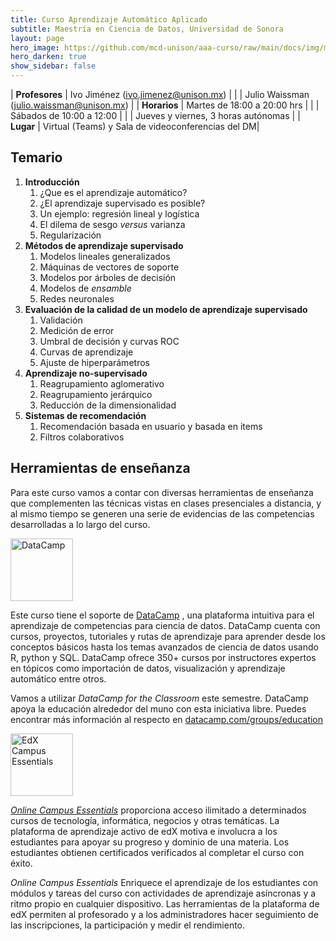 ```yaml
---
title: Curso Aprendizaje Automático Aplicado
subtitle: Maestría en Ciencia de Datos, Universidad de Sonora
layout: page
hero_image: https://github.com/mcd-unison/aaa-curso/raw/main/docs/img/ml-banner.jpg
hero_darken: true
show_sidebar: false
---
```



| **Profesores**  | Ivo Jiménez (ivo.jimenez@unison.mx)        | 
|                 | Julio Waissman (julio.waissman@unison.mx)  |
| **Horarios**    | Martes de 18:00 a 20:00 hrs                |
|                 | Sábados de 10:00 a 12:00                   |
|                 | Jueves y viernes, 3 horas autónomas        |
| **Lugar**       | Virtual (Teams) y Sala de videoconferencias del DM|

## Temario

1. **Introducción**
   1. ¿Que es el aprendizaje automático?
   2. ¿El aprendizaje supervisado es posible? 
   3. Un ejemplo: regresión lineal y logística
   4. El dilema de sesgo *versus* varianza
   5. Regularización 
2. **Métodos de aprendizaje supervisado**
   1. Modelos lineales generalizados
   2. Máquinas de vectores de soporte
   3. Modelos por árboles de decisión
   4. Modelos de *ensamble*
   5. Redes neuronales
3. **Evaluación de la calidad de un modelo de aprendizaje supervisado**
   1. Validación 
   2. Medición de error
   3. Umbral de decisión y curvas ROC
   4. Curvas de aprendizaje
   5. Ajuste de hiperparámetros
4. **Aprendizaje no-supervisado**
   1. Reagrupamiento aglomerativo
   2. Reagrupamiento jerárquico
   3. Reducción de la dimensionalidad
5. **Sistemas de recomendación**
   1. Recomendación basada en usuario y basada en items
   2. Filtros colaborativos

## Herramientas de enseñanza

Para este curso vamos a contar con diversas herramientas de enseñanza
que complementen las técnicas vistas en clases presenciales a distancia, 
y al mismo tiempo se generen una serie de evidencias de las competencias
desarrolladas a lo largo del curso.


<img src="https://github.com/mcd-unison/aaa-curso/raw/main/docs/img/datacamp.jpg" alt="DataCamp" height="100">


Este curso tiene el soporte de [DataCamp](https://www.datacamp.com/) , una plataforma intuitiva para el aprendizaje de competencias para ciencia de datos.
DataCamp cuenta con cursos, proyectos, tutoriales y rutas de aprendizaje para aprender desde los conceptos básicos hasta los temas avanzados de
ciencia de datos usando R, python y SQL. DataCamp ofrece 350+ cursos por instructores expertos en tópicos como importación de datos, visualización 
y aprendizaje automático entre otros.

Vamos a utilizar *DataCamp for the Classroom* este semestre. DataCamp apoya la educación alrededor del muno con esta iniciativa libre. Puedes encontrar más información al respecto en
[datacamp.com/groups/education](datacamp.com/groups/education)

<img src="https://github.com/mcd-unison/aaa-curso/raw/main/docs/img/edx-online-campus.png" alt="EdX Campus Essentials" height="100">

[*Online Campus Essentials*](https://campus.edx.org/es/essentials) proporciona acceso ilimitado a determinados cursos de tecnología, informática, negocios y otras temáticas. La plataforma de aprendizaje activo de edX motiva e involucra a los estudiantes para apoyar su progreso y dominio de una materia. Los estudiantes obtienen certificados verificados al completar el curso con éxito.

*Online Campus Essentials* Enriquece el aprendizaje de los estudiantes con módulos y tareas del curso con actividades de aprendizaje asíncronas y a ritmo propio en cualquier dispositivo. Las herramientas de la plataforma de edX permiten al profesorado y a los administradores hacer seguimiento de las inscripciones, la participación y medir el rendimiento.

